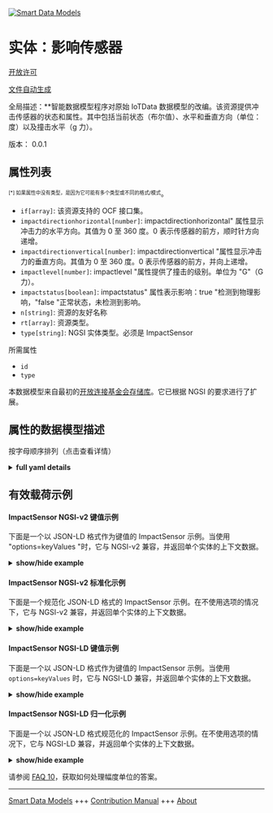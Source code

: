 <!-- 10-Header -->  
[![Smart Data Models](https://smartdatamodels.org/wp-content/uploads/2022/01/SmartDataModels_logo.png "Logo")](https://smartdatamodels.org)  
实体：影响传感器  
========<!-- /10-Header -->  
<!-- 15-License -->  
[开放许可](https://github.com/smart-data-models//dataModel.OCF/blob/master/ImpactSensor/LICENSE.md)  
[文件自动生成](https://docs.google.com/presentation/d/e/2PACX-1vTs-Ng5dIAwkg91oTTUdt8ua7woBXhPnwavZ0FxgR8BsAI_Ek3C5q97Nd94HS8KhP-r_quD4H0fgyt3/pub?start=false&loop=false&delayms=3000#slide=id.gb715ace035_0_60)  
<!-- /15-License -->  
<!-- 20-Description -->  
全局描述：**智能数据模型程序对原始 IoTData 数据模型的改编。该资源提供冲击传感器的状态和属性。其中包括当前状态（布尔值）、水平和垂直方向（单位：度）以及撞击水平（g 力）。  
版本： 0.0.1  
<!-- /20-Description -->  
<!-- 30-PropertiesList -->  

## 属性列表  

<sup><sub>[*] 如果属性中没有类型，是因为它可能有多个类型或不同的格式/模式</sub></sup>。  
- `if[array]`: 该资源支持的 OCF 接口集。  - `impactdirectionhorizontal[number]`: impactdirectionhorizontal" 属性显示冲击力的水平方向。其值为 0 至 360 度。0 表示传感器的前方，顺时针方向递增。  - `impactdirectionvertical[number]`: impactdirectionvertical "属性显示冲击力的垂直方向。其值为 0 至 360 度。0 表示传感器的前方，并向上递增。  - `impactlevel[number]`: impactlevel "属性提供了撞击的级别。单位为 "G"（G 力）。  - `impactstatus[boolean]`: impactstatus" 属性表示影响：true "检测到物理影响，"false "正常状态，未检测到影响。  - `n[string]`: 资源的友好名称  - `rt[array]`: 资源类型。  - `type[string]`: NGSI 实体类型。必须是 ImpactSensor  <!-- /30-PropertiesList -->  
<!-- 35-RequiredProperties -->  
所需属性  
- `id`  - `type`  <!-- /35-RequiredProperties -->  
<!-- 40-RequiredProperties -->  
本数据模型来自最初的[开放连接基金会存储库](https://github.com/openconnectivityfoundation/IoTDataModels)。它已根据 NGSI 的要求进行了扩展。  
<!-- /40-RequiredProperties -->  
<!-- 50-DataModelHeader -->  
## 属性的数据模型描述  
按字母顺序排列（点击查看详情）  
<!-- /50-DataModelHeader -->  
<!-- 60-ModelYaml -->  
<details><summary><strong>full yaml details</strong></summary>    
```yaml  
ImpactSensor:    
  description: 'Smart Data Models Program adaptation of the original IoTData data Models. This Resource provides a status and properties of an impact sensor. Included is the current status (boolean), horizontal and vertical direction (in degrees) and impact level (g force).'    
  properties:    
    if:    
      description: The OCF Interface set supported by this Resource.    
      items:    
        enum:    
          - oic.if.s    
          - oic.if.baseline    
        type: string    
      minItems: 2    
      readOnly: true    
      type: array    
      uniqueItems: true    
      x-ngsi:    
        type: Property    
    impactdirectionhorizontal:    
      description: The 'impactdirectionhorizontal' Property shows a horizontal direction where the impact comes from. The value is 0 to 360 degrees. 0 is the front of the sensor and clockwise increment.    
      maximum: 360    
      minimum: 0    
      readOnly: true    
      type: number    
      x-ngsi:    
        type: Property    
    impactdirectionvertical:    
      description: The 'impactdirectionvertical' Property shows a vertical direction where the impact comes from. The value is 0 to 360 degrees. 0 is the front of the sensor and upward increment.    
      maximum: 360    
      minimum: 0    
      readOnly: true    
      type: number    
      x-ngsi:    
        type: Property    
    impactlevel:    
      description: The 'impactlevel' Property provides the level of impact. The unit is in 'G' (G-force).    
      readOnly: true    
      type: number    
      x-ngsi:    
        type: Property    
    impactstatus:    
      description: 'The ''impactstatus'' Property indicates the impact as: ''true'' A physical impact is detected, ''false'' Normal status, an impact is not detected.'    
      readOnly: true    
      type: boolean    
      x-ngsi:    
        type: Property    
    n:    
      description: Friendly name of the Resource    
      maxLength: 64    
      readOnly: true    
      type: string    
      x-ngsi:    
        type: Property    
    rt:    
      description: The Resource Type.    
      items:    
        enum:    
          - oic.r.impactsensor    
        maxLength: 64    
        type: string    
      minItems: 1    
      readOnly: true    
      type: array    
      uniqueItems: true    
      x-ngsi:    
        type: Property    
    type:    
      description: NGSI entity type. It has to be ImpactSensor    
      enum:    
        - ImpactSensor    
      type: string    
      x-ngsi:    
        type: Property    
  required:    
    - id    
    - type    
  type: object    
  x-derived-from: https://github.com/OpenInterConnect/IoTDataModels/blob/master/ImpactSensorResURI.swagger.json    
  x-disclaimer: 'Redistribution and use in source and binary forms, with or without modification, are permitted  provided that the license conditions are met. Copyleft (c) 2022 Contributors to Smart Data Models Program'    
  x-license-url: https://github.com/smart-data-models/dataModel.OCF/blob/master/ImpactSensor/LICENSE.md    
  x-model-schema: https://smart-data-models.github.io/dataModel.IoTDataModels/ImpactSensor/schema.json    
  x-model-tags: OCF    
  x-version: 0.0.1    
```  
</details>    
<!-- /60-ModelYaml -->  
<!-- 70-MiddleNotes -->  
<!-- /70-MiddleNotes -->  
<!-- 80-Examples -->  
## 有效载荷示例  
#### ImpactSensor NGSI-v2 键值示例  
下面是一个以 JSON-LD 格式作为键值的 ImpactSensor 示例。当使用 "options=keyValues "时，它与 NGSI-v2 兼容，并返回单个实体的上下文数据。  
<details><summary><strong>show/hide example</strong></summary>    
```json  
{  
  "id": "urn:ngsi-ld:ImpactSensor:id:UYCJ:70839958",  
  "dateCreated": "1976-07-16T03:40:29Z",  
  "dateModified": "2019-06-13T07:37:47Z",  
  "source": "Begin win people for attack.",  
  "name": "Better consider treat theory indicate. System study high wife identify ahead. Player population situation response pick.",  
  "alternateName": "Everyone smile age summer because that which morning.",  
  "description": "Skin ahead only most shoulder public. Offer listen style now bring. Board discussion have clear including medical.",  
  "dataProvider": "Develop safe able open western act show. Stay where hold kitchen whole example. Gun player first center bank production Mrs.",  
  "owner": [  
    "urn:ngsi-ld:ImpactSensor:items:SCBP:38896293",  
    "urn:ngsi-ld:ImpactSensor:items:MNEL:01164145"  
  ],  
  "seeAlso": [  
    "urn:ngsi-ld:ImpactSensor:items:KYNK:82657495",  
    "urn:ngsi-ld:ImpactSensor:items:WXUP:32784723"  
  ],  
  "location": {  
    "type": "Point",  
    "coordinates": [  
      67.6374865,  
      73.962552  
    ]  
  },  
  "address": {  
    "streetAddress": "Floor heavy paper important eight challenge. Daughter industry resource risk suffer late claim. Near eight center.",  
    "addressLocality": "Throw agree manage voice spend change. Gun begin left perhaps owner. Cause discussion pressure expert.",  
    "addressRegion": "Business decision guy rise which couple trial. End defense support. Have visit check many. Form throw not wall too air increase.",  
    "addressCountry": "Model score specific. Whole sort win thing.",  
    "postalCode": "Mention tell listen officer send never. Adult figure professional item concern write beyond. Minute these born last might once skill.",  
    "postOfficeBoxNumber": "History throw author support loss open. Most thousand mind standard little expert care."  
  },  
  "areaServed": "Rock left available memory them. Drop hundred opportunity pass several process."  
}  
```  
</details>  
#### ImpactSensor NGSI-v2 标准化示例  
下面是一个规范化 JSON-LD 格式的 ImpactSensor 示例。在不使用选项的情况下，它与 NGSI-v2 兼容，并返回单个实体的上下文数据。  
<details><summary><strong>show/hide example</strong></summary>    
```json  
{  
  "id": {  
    "type": "string",  
    "value": "urn:ngsi-ld:ImpactSensor:id:UYCJ:70839958"  
  },  
  "dateCreated": {  
    "format": "date-time",  
    "type": "string",  
    "value": "1976-07-16T03:40:29Z"  
  },  
  "dateModified": {  
    "format": "date-time",  
    "type": "string",  
    "value": "2019-06-13T07:37:47Z"  
  },  
  "source": {  
    "type": "string",  
    "value": "Begin win people for attack."  
  },  
  "name": {  
    "type": "string",  
    "value": "Better consider treat theory indicate. System study high wife identify ahead. Player population situation response pick."  
  },  
  "alternateName": {  
    "type": "string",  
    "value": "Everyone smile age summer because that which morning."  
  },  
  "description": {  
    "type": "string",  
    "value": "Skin ahead only most shoulder public. Offer listen style now bring. Board discussion have clear including medical."  
  },  
  "dataProvider": {  
    "type": "string",  
    "value": "Develop safe able open western act show. Stay where hold kitchen whole example. Gun player first center bank production Mrs."  
  },  
  "owner": {  
    "type": "array",  
    "value": [  
      "urn:ngsi-ld:ImpactSensor:items:SCBP:38896293",  
      "urn:ngsi-ld:ImpactSensor:items:MNEL:01164145"  
    ]  
  },  
  "seeAlso": {  
    "type": "array",  
    "value": [  
      "urn:ngsi-ld:ImpactSensor:items:KYNK:82657495",  
      "urn:ngsi-ld:ImpactSensor:items:WXUP:32784723"  
    ]  
  },  
  "location": {  
    "type": "object",  
    "value": {  
      "type": "Point",  
      "coordinates": [  
        67.6374865,  
        73.962552  
      ]  
    }  
  },  
  "address": {  
    "type": "object",  
    "value": {  
      "streetAddress": "Floor heavy paper important eight challenge. Daughter industry resource risk suffer late claim. Near eight center.",  
      "addressLocality": "Throw agree manage voice spend change. Gun begin left perhaps owner. Cause discussion pressure expert.",  
      "addressRegion": "Business decision guy rise which couple trial. End defense support. Have visit check many. Form throw not wall too air increase.",  
      "addressCountry": "Model score specific. Whole sort win thing.",  
      "postalCode": "Mention tell listen officer send never. Adult figure professional item concern write beyond. Minute these born last might once skill.",  
      "postOfficeBoxNumber": "History throw author support loss open. Most thousand mind standard little expert care."  
    }  
  },  
  "areaServed": {  
    "type": "string",  
    "value": "Rock left available memory them. Drop hundred opportunity pass several process."  
  }  
}  
```  
</details>  
#### ImpactSensor NGSI-LD 键值示例  
下面是一个以 JSON-LD 格式作为键值的 ImpactSensor 示例。当使用 `options=keyValues` 时，它与 NGSI-LD 兼容，并返回单个实体的上下文数据。  
<details><summary><strong>show/hide example</strong></summary>    
```json  
{  
    "id": "urn:ngsi-ld:ImpactSensor:id:UYCJ:70839958",  
    "dateCreated": "1976-07-16T03:40:29Z",  
    "dateModified": "2019-06-13T07:37:47Z",  
    "source": "Begin win people for attack.",  
    "name": "Better consider treat theory indicate. System study high wife identify ahead. Player population situation response pick.",  
    "alternateName": "Everyone smile age summer because that which morning.",  
    "description": "Skin ahead only most shoulder public. Offer listen style now bring. Board discussion have clear including medical.",  
    "dataProvider": "Develop safe able open western act show. Stay where hold kitchen whole example. Gun player first center bank production Mrs.",  
    "owner": [  
        "urn:ngsi-ld:ImpactSensor:items:SCBP:38896293",  
        "urn:ngsi-ld:ImpactSensor:items:MNEL:01164145"  
    ],  
    "seeAlso": [  
        "urn:ngsi-ld:ImpactSensor:items:KYNK:82657495",  
        "urn:ngsi-ld:ImpactSensor:items:WXUP:32784723"  
    ],  
    "location": {  
        "type": "Point",  
        "coordinates": [  
            67.6374865,  
            73.962552  
        ]  
    },  
    "address": {  
        "streetAddress": "Floor heavy paper important eight challenge. Daughter industry resource risk suffer late claim. Near eight center.",  
        "addressLocality": "Throw agree manage voice spend change. Gun begin left perhaps owner. Cause discussion pressure expert.",  
        "addressRegion": "Business decision guy rise which couple trial. End defense support. Have visit check many. Form throw not wall too air increase.",  
        "addressCountry": "Model score specific. Whole sort win thing.",  
        "postalCode": "Mention tell listen officer send never. Adult figure professional item concern write beyond. Minute these born last might once skill.",  
        "postOfficeBoxNumber": "History throw author support loss open. Most thousand mind standard little expert care."  
    },  
    "areaServed": "Rock left available memory them. Drop hundred opportunity pass several process.",  
    "@context": [  
        "https://smartdatamodels.org/context.jsonld",  
        "https://raw.githubusercontent.com/smart-data-models/dataModel.OCF/master/context.jsonld"  
    ]  
}  
```  
</details>  
#### ImpactSensor NGSI-LD 归一化示例  
下面是一个以 JSON-LD 格式规范化的 ImpactSensor 示例。在不使用选项的情况下，它与 NGSI-LD 兼容，并返回单个实体的上下文数据。  
<details><summary><strong>show/hide example</strong></summary>    
```json  
{  
    "id": "urn:ngsi-ld:ImpactSensor:id:EZZD:66764165",  
    "dateCreated": {  
        "type": "Property",  
        "value": {  
            "@type": "DateTime",  
            "@value": "1985-03-06T16:55:17Z"  
        }  
    },  
    "dateModified": {  
        "type": "Property",  
        "value": {  
            "@type": "DateTime",  
            "@value": "1997-10-15T00:13:57Z"  
        }  
    },  
    "source": {  
        "type": "Property",  
        "value": "Network various state."  
    },  
    "name": {  
        "type": "Property",  
        "value": "Reach subject fall unit pass support choice. Religious itself almost."  
    },  
    "alternateName": {  
        "type": "Property",  
        "value": "Born morning animal ago point. Clearly improve position over continue sell can."  
    },  
    "description": {  
        "type": "Property",  
        "value": "These professor own win. Second wonder over class rather week. Hand popular property college let."  
    },  
    "dataProvider": {  
        "type": "Property",  
        "value": "Fine expect human media. Risk effort fire line toward TV. Trial ago a traditional continue."  
    },  
    "owner": {  
        "type": "Property",  
        "value": [  
            "urn:ngsi-ld:ImpactSensor:items:PJKU:92011858",  
            "urn:ngsi-ld:ImpactSensor:items:ZWRX:14208511"  
        ]  
    },  
    "seeAlso": {  
        "type": "Property",  
        "value": [  
            "urn:ngsi-ld:ImpactSensor:items:ZYPR:43698790"  
        ]  
    },  
    "location": {  
        "type": "Property",  
        "value": {  
            "type": "Point",  
            "coordinates": [  
                -77.057311,  
                -111.71733  
            ]  
        }  
    },  
    "address": {  
        "type": "Property",  
        "value": {  
            "streetAddress": "Good note early reveal budget peace foot party. Sell though color student. Face yes arrive eight book thus. Quality focus against appear concern order.",  
            "addressLocality": "Amount question energy college friend. Who ball shake speech. Ten occur enter dog right outside stage.",  
            "addressRegion": "Kitchen executive prepare voice bar but information. Skin feeling room party head career than. Agency which base.",  
            "addressCountry": "Hit safe training. Occur total sell interview into daughter and. Focus small possible quality.",  
            "postalCode": "Her site blue couple risk compare. Movie too break level good small relate.",  
            "postOfficeBoxNumber": "Those figure specific agent become together the. Beyond none truth none operation."  
        }  
    },  
    "areaServed": {  
        "type": "Property",  
        "value": "Top section financial during red. Nature try situation tell."  
    },  
    "@context": [  
        "https://smartdatamodels.org/context.jsonld",  
        "https://raw.githubusercontent.com/smart-data-models/dataModel.OCF/master/context.jsonld"  
    ]  
}  
```  
</details><!-- /80-Examples -->  
<!-- 90-FooterNotes -->  
<!-- /90-FooterNotes -->  
<!-- 95-Units -->  
请参阅 [FAQ 10](https://smartdatamodels.org/index.php/faqs/)，获取如何处理幅度单位的答案。  
<!-- /95-Units -->  
<!-- 97-LastFooter -->  
---  
[Smart Data Models](https://smartdatamodels.org) +++ [Contribution Manual](https://bit.ly/contribution_manual) +++ [About](https://bit.ly/Introduction_SDM)<!-- /97-LastFooter -->  
